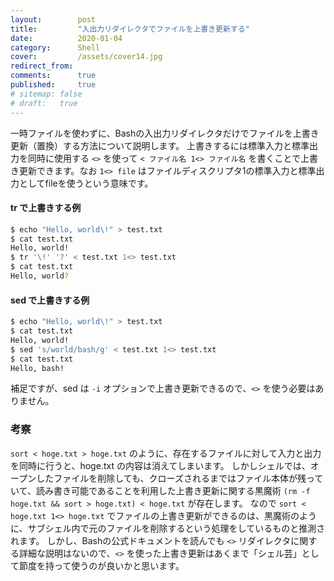 ```yaml
---
layout:        post
title:         "入出力リダイレクタでファイルを上書き更新する"
date:          2020-01-04
category:      Shell
cover:         /assets/cover14.jpg
redirect_from:
comments:      true
published:     true
# sitemap: false
# draft:   true
---
```


一時ファイルを使わずに、Bashの入出力リダイレクタだけでファイルを上書き更新（置換）する方法について説明します。
上書きするには標準入力と標準出力を同時に使用する `<>` を使って `< ファイル名 1<> ファイル名` を書くことで上書き更新できます。なお `1<> file` はファイルディスクリプタ1の標準入力と標準出力としてfileを使うという意味です。

#### tr で上書きする例

```bash
$ echo "Hello, world\!" > test.txt
$ cat test.txt
Hello, world!
$ tr '\!' '?' < test.txt 1<> test.txt
$ cat test.txt
Hello, world?
```

#### sed で上書きする例

```bash
$ echo "Hello, world\!" > test.txt
$ cat test.txt
Hello, world!
$ sed 's/world/bash/g' < test.txt 1<> test.txt
$ cat test.txt
Hello, bash!
```

補足ですが、sed は `-i` オプションで上書き更新できるので、`<>` を使う必要はありません。

### 考察

`sort < hoge.txt > hoge.txt` のように、存在するファイルに対して入力と出力を同時に行うと、hoge.txt の内容は消えてしまいます。
しかしシェルでは、オープンしたファイルを削除しても、クローズされるまではファイル本体が残っていて、読み書き可能であることを利用した上書き更新に関する黒魔術 `(rm -f hoge.txt && sort > hoge.txt) < hoge.txt` が存在します。
なので `sort < hoge.txt 1<> hoge.txt` でファイルの上書き更新ができるのは、黒魔術のように、サブシェル内で元のファイルを削除するという処理をしているものと推測されます。
しかし、Bashの公式ドキュメントを読んでも `<>` リダイレクタに関する詳細な説明はないので、`<>` を使った上書き更新はあくまで「シェル芸」として節度を持って使うのが良いかと思います。
